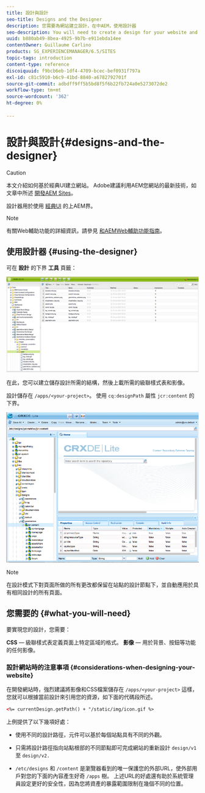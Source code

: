 ```yaml
---
title: 設計與設計
seo-title: Designs and the Designer
description: 您需要為網站建立設計，在中AEM，使用設計器
seo-description: You will need to create a design for your website and in AEM, you do so by using the Designer
uuid: b880ab49-8bea-4925-9b7b-e911ebda14ee
contentOwner: Guillaume Carlino
products: SG_EXPERIENCEMANAGER/6.5/SITES
topic-tags: introduction
content-type: reference
discoiquuid: f9bcb6eb-1df4-4709-bcec-bef0931f797a
exl-id: c81c5910-b6c9-41bd-8840-a6782792701f
source-git-commit: adbdff9ff5b5bd8f5f6b22fb724a0e5273072de2
workflow-type: tm+mt
source-wordcount: '362'
ht-degree: 0%

---
```


# 設計與設計{#designs-and-the-designer}

>[!CAUTION]
>
>本文介紹如何基於經典UI建立網站。 Adobe建議利用AEM您網站的最新技術，如文章中所述 [開發AEM Sites](/help/sites-developing/getting-started.md)。

設計器用於使用 [經典UI](/help/release-notes/touch-ui-features-status.md) 的上AEM界。

>[!NOTE]
>
>有關Web輔助功能的詳細資訊，請參見 [和AEMWeb輔助功能指南](/help/managing/web-accessibility.md)。

## 使用設計器 {#using-the-designer}

可在 **設計** 的下界 **工具** 頁籤：

![screen_shot_2012-02-01at30237pm](assets/screen_shot_2012-02-01at30237pm.png)

在此，您可以建立儲存設計所需的結構，然後上載所需的級聯樣式表和影像。

設計儲存在 `/apps/<your-project>`。 使用 `cq:designPath` 屬性 `jcr:content` 的下界。

![chlimage_1-74](assets/chlimage_1-74a.png)

>[!NOTE]
>
>在設計模式下對頁面所做的所有更改都保留在站點的設計節點下，並自動應用於具有相同設計的所有頁面。

## 您需要的 {#what-you-will-need}

要實現您的設計，您需要：

**CSS**  — 級聯樣式表定義頁面上特定區域的格式。
**影像**  — 用於背景、按鈕等功能的任何影像。

### 設計網站時的注意事項 {#considerations-when-designing-your-website}

在開發網站時，強烈建議將影像和CSS檔案儲存在 `/apps/<your-project>` 這樣，您就可以根據當前設計來引用您的資源，如下面的代碼段所述。

```xml
<%= currentDesign.getPath() + "/static/img/icon.gif %>
```

上例提供了以下幾項好處：

* 使用不同的設計路徑，元件可以基於每個站點具有不同的外觀。
* 只需將設計路徑指向站點根部的不同節點即可完成網站的重新設計 `design/v1` 至 `design/v2.`

* `/etc/designs` 和 `/content` 是瀏覽器看到的唯一保護您的外部URL，使外部用戶對您的下面的內容產生好奇 `/apps` 樹。 上述URL的好處還有助於系統管理員設定更好的安全性，因為您將資產的暴露範圍限制在幾個不同的位置。

